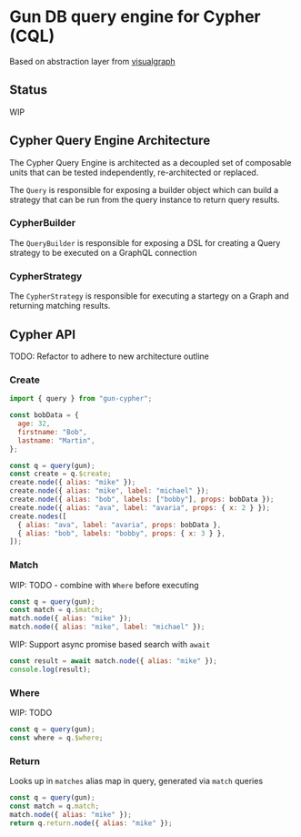 # Gun DB query engine for Cypher (CQL)

Based on abstraction layer from [visualgraph](https://github.com/dletta/visualgraph/)

## Status

WIP

## Cypher Query Engine Architecture

The Cypher Query Engine is architected as a decoupled set of composable units that can be tested independently, re-architected or replaced.

The `Query` is responsible for exposing a builder object which can build a strategy that can be run from the query instance to return query results.

### CypherBuilder

The `QueryBuilder` is responsible for exposing a DSL for creating a Query strategy to be executed on a GraphQL connection

### CypherStrategy

The `CypherStrategy` is responsible for executing a startegy on a Graph and returning matching results.

## Cypher API

TODO: Refactor to adhere to new architecture outline

### Create

```js
import { query } from "gun-cypher";

const bobData = {
  age: 32,
  firstname: "Bob",
  lastname: "Martin",
};

const q = query(gun);
const create = q.$create;
create.node({ alias: "mike" });
create.node({ alias: "mike", label: "michael" });
create.node({ alias: "bob", labels: ["bobby"], props: bobData });
create.node({ alias: "ava", label: "avaria", props: { x: 2 } });
create.nodes([
  { alias: "ava", label: "avaria", props: bobData },
  { alias: "bob", labels: "bobby", props: { x: 3 } },
]);
```

### Match

WIP: TODO - combine with `Where` before executing

```js
const q = query(gun);
const match = q.$match;
match.node({ alias: "mike" });
match.node({ alias: "mike", label: "michael" });
```

WIP: Support async promise based search with `await`

```js
const result = await match.node({ alias: "mike" });
console.log(result);
```

### Where

WIP: TODO

```js
const q = query(gun);
const where = q.$where;
```

### Return

Looks up in `matches` alias map in query, generated via `match` queries

```js
const q = query(gun);
const match = q.match;
match.node({ alias: "mike" });
return q.return.node({ alias: "mike" });
```
